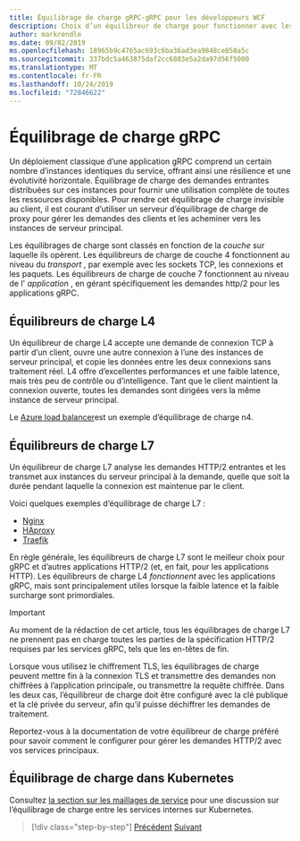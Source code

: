 ```yaml
---
title: Équilibrage de charge gRPC-gRPC pour les développeurs WCF
description: Choix d’un équilibreur de charge pour fonctionner avec les services gRPC.
author: markrendle
ms.date: 09/02/2019
ms.openlocfilehash: 18965b9c4765ac693c6ba36ad3ea9848ce858a5c
ms.sourcegitcommit: 337bdc5a463875daf2cc6883e5a2da97d56f5000
ms.translationtype: MT
ms.contentlocale: fr-FR
ms.lasthandoff: 10/24/2019
ms.locfileid: "72846622"
---
```

# <a name="load-balancing-grpc"></a>Équilibrage de charge gRPC

Un déploiement classique d’une application gRPC comprend un certain nombre d’instances identiques du service, offrant ainsi une résilience et une évolutivité horizontale. Équilibrage de charge des demandes entrantes distribuées sur ces instances pour fournir une utilisation complète de toutes les ressources disponibles. Pour rendre cet équilibrage de charge invisible au client, il est courant d’utiliser un serveur d’équilibrage de charge de proxy pour gérer les demandes des clients et les acheminer vers les instances de serveur principal.

Les équilibrages de charge sont classés en fonction de la *couche* sur laquelle ils opèrent. Les équilibreurs de charge de couche 4 fonctionnent au niveau du *transport* , par exemple avec les sockets TCP, les connexions et les paquets. Les équilibreurs de charge de couche 7 fonctionnent au niveau de l' *application* , en gérant spécifiquement les demandes http/2 pour les applications gRPC.

## <a name="l4-load-balancers"></a>Équilibreurs de charge L4

Un équilibreur de charge L4 accepte une demande de connexion TCP à partir d’un client, ouvre une autre connexion à l’une des instances de serveur principal, et copie les données entre les deux connexions sans traitement réel. L4 offre d’excellentes performances et une faible latence, mais très peu de contrôle ou d’intelligence. Tant que le client maintient la connexion ouverte, toutes les demandes sont dirigées vers la même instance de serveur principal.

Le [Azure load balancer](https://azure.microsoft.com/services/load-balancer/)est un exemple d’équilibrage de charge n4.

## <a name="l7-load-balancers"></a>Équilibreurs de charge L7

Un équilibreur de charge L7 analyse les demandes HTTP/2 entrantes et les transmet aux instances du serveur principal à la demande, quelle que soit la durée pendant laquelle la connexion est maintenue par le client.

Voici quelques exemples d’équilibrage de charge L7 :

- [Nginx](https://www.nginx.com/)
- [HAproxy](https://www.haproxy.com/)
- [Traefik](https://traefik.io/)

En règle générale, les équilibreurs de charge L7 sont le meilleur choix pour gRPC et d’autres applications HTTP/2 (et, en fait, pour les applications HTTP). Les équilibreurs de charge L4 *fonctionnent* avec les applications gRPC, mais sont principalement utiles lorsque la faible latence et la faible surcharge sont primordiales.

> [!IMPORTANT]
> Au moment de la rédaction de cet article, tous les équilibrages de charge L7 ne prennent pas en charge toutes les parties de la spécification HTTP/2 requises par les services gRPC, tels que les en-têtes de fin.

Lorsque vous utilisez le chiffrement TLS, les équilibrages de charge peuvent mettre fin à la connexion TLS et transmettre des demandes non chiffrées à l’application principale, ou transmettre la requête chiffrée. Dans les deux cas, l’équilibreur de charge doit être configuré avec la clé publique et la clé privée du serveur, afin qu’il puisse déchiffrer les demandes de traitement.

Reportez-vous à la documentation de votre équilibreur de charge préféré pour savoir comment le configurer pour gérer les demandes HTTP/2 avec vos services principaux.

## <a name="load-balancing-within-kubernetes"></a>Équilibrage de charge dans Kubernetes

Consultez [la section sur les maillages de service](service-mesh.md) pour une discussion sur l’équilibrage de charge entre les services internes sur Kubernetes.

>[!div class="step-by-step"]
>[Précédent](service-mesh.md)
>[Suivant](application-performance-management.md)
